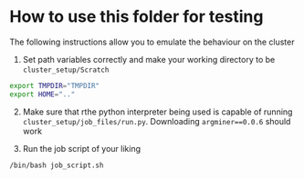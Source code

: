 # How to use this folder for testing
The following instructions allow you to emulate the behaviour on the cluster

1. Set path variables correctly and make your working directory to be `cluster_setup/Scratch`
```bash
export TMPDIR="TMPDIR"
export HOME=".."
```

2. Make sure that rthe python interpreter being used is capable of running `cluster_setup/job_files/run.py`. Downloading `argminer==0.0.6` should work

3. Run the job script of your liking
```bash
/bin/bash job_script.sh
```